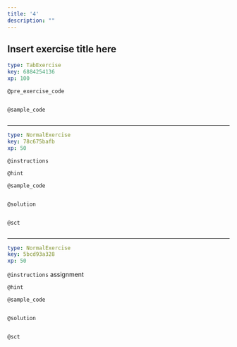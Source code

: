 ```yaml
---
title: '4'
description: ""
---
```


## Insert exercise title here

```yaml
type: TabExercise
key: 6884254136
xp: 100
```



`@pre_exercise_code`
```{r}

```

`@sample_code`
```{r}

```

***

```yaml
type: NormalExercise
key: 78c675bafb
xp: 50
```



`@instructions`


`@hint`


`@sample_code`
```{r}

```

`@solution`
```{r}

```

`@sct`
```{r}

```

***

```yaml
type: NormalExercise
key: 5bcd93a328
xp: 50
```



`@instructions`
assignment

`@hint`


`@sample_code`
```{r}

```

`@solution`
```{r}

```

`@sct`
```{r}

```
